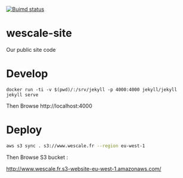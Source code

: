 [![Buimd status](https://travis-ci.org/WeScale/wescale-site.svg?branch=master)](https://travis-ci.org/WeScale/wescale-site)

# wescale-site
Our public site code


# Develop

```
docker run -ti -v $(pwd)/:/srv/jekyll -p 4000:4000 jekyll/jekyll jekyll serve
```

Then Browse http://localhost:4000

# Deploy

```sh
aws s3 sync . s3://www.wescale.fr --region eu-west-1
```

Then Browse S3 bucket :

http://www.wescale.fr.s3-website-eu-west-1.amazonaws.com/

